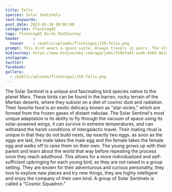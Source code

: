 ```yaml
---
title: Felix
species: Solar Sentinels
text-keywords: 
post_date: 2023-01-26 00:00:00
categories: FlockingAI
tags: FlockingAI Birds MidJourney 
header      :
  teaser    : /public/uploads/flockingai/159-felix.png
prompt: This bird wears a space suite, Always travels in pairs, The old one and the young one. When the young one reaches adult hood, it creates its own space suite, finds a mate and makes a new baby to follow it around. Always has two eggs, A male and female. Does not travel in groups. Most active during sunrise and sunset. A bird from mars as a astronaut silouette looking at a sunset. A bird from mars as a astronaut silouette looking at a sunset
midjourney: https://www.midjourney.com/app/jobs/519e7a41-aaab-4e69-8e14-1e847f4df4b2
instagram: 
twitter: 
facebook: 
gallery: 
  - /public/uploads/flockingai/159-felix.png
---
```


The Solar Sentinel is a unique and fascinating bird species native to the planet Mars. These birds can be found in the barren, rocky terrain of the Martian deserts, where they subsist on a diet of cosmic dust and radiation. Their favorite food is an exotic delicacy known as "star-sicles," which are formed from the frozen gases of distant nebulae. The Solar Sentinel's most unique adaptation is its ability to fly through the vacuum of space using its solar-powered wings, it can survive in extreme temperatures, and can withstand the harsh conditions of intergalactic travel. Their mating ritual is unique in that they do not build nests, lay exactly two eggs. as soon as the eggs are laid, the male takes the male egg and the female takes the female egg and walks off to raise them on their own. The young grows up with their parent and learn about the world that way before repeating the process once they reach adulthood. This allows for a more individualized and self-sufficient upbringing for each young bird, as they are not raised in a group setting. They are known for their adventurous and curious personality, they love to explore new places and try new things, they are highly intelligent and enjoy the company of their own kind. A group of Solar Sentinels is called a "Cosmic Squadron."
